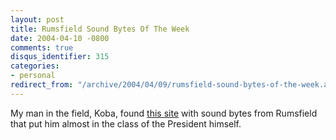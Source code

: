 ```yaml
---
layout: post
title: Rumsfield Sound Bytes Of The Week
date: 2004-04-10 -0800
comments: true
disqus_identifier: 315
categories:
- personal
redirect_from: "/archive/2004/04/09/rumsfield-sound-bytes-of-the-week.aspx/"
---
```


My man in the field, Koba, found [this
site](http://www.bbc.co.uk/radio4/news/bh/rumsfeld.shtml "this site")
with sound bytes from Rumsfield that put him almost in the class of the
President himself.

